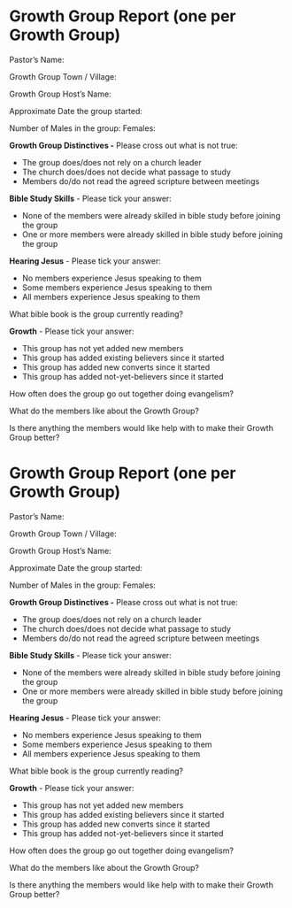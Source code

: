 # Growth Group Report (one per Growth Group)

Pastor’s Name:

Growth Group Town / Village:

Growth Group Host’s Name:

Approximate Date the group started:

Number of Males in the group: Females:

**Growth Group Distinctives -** Please cross out what is not true:

-   The group does/does not rely on a church leader
-   The church does/does not decide what passage to study
-   Members do/do not read the agreed scripture between meetings

**Bible Study Skills** - Please tick your answer:

-   None of the members were already skilled in bible study before joining the group
-   One or more members were already skilled in bible study before joining the group

**Hearing Jesus** - Please tick your answer:

-   No members experience Jesus speaking to them
-   Some members experience Jesus speaking to them
-   All members experience Jesus speaking to them

What bible book is the group currently reading?

**Growth** - Please tick your answer:

-   This group has not yet added new members
-   This group has added existing believers since it started
-   This group has added new converts since it started
-   This group has added not-yet-believers since it started

How often does the group go out together doing evangelism?

What do the members like about the Growth Group?

Is there anything the members would like help with to make their Growth Group better?

# Growth Group Report (one per Growth Group)

Pastor’s Name:

Growth Group Town / Village:

Growth Group Host’s Name:

Approximate Date the group started:

Number of Males in the group: Females:

**Growth Group Distinctives -** Please cross out what is not true:

-   The group does/does not rely on a church leader
-   The church does/does not decide what passage to study
-   Members do/do not read the agreed scripture between meetings

**Bible Study Skills** - Please tick your answer:

-   None of the members were already skilled in bible study before joining the group
-   One or more members were already skilled in bible study before joining the group

**Hearing Jesus** - Please tick your answer:

-   No members experience Jesus speaking to them
-   Some members experience Jesus speaking to them
-   All members experience Jesus speaking to them

What bible book is the group currently reading?

**Growth** - Please tick your answer:

-   This group has not yet added new members
-   This group has added existing believers since it started
-   This group has added new converts since it started
-   This group has added not-yet-believers since it started

How often does the group go out together doing evangelism?

What do the members like about the Growth Group?

Is there anything the members would like help with to make their Growth Group better?
